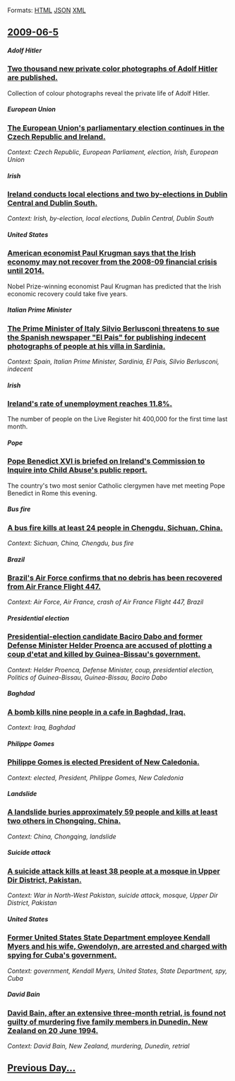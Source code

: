 
Formats: [HTML](2009/06/5/index.html)  [JSON](2009/06/5/index.json)  [XML](2009/06/5/index.xml)  

## [2009-06-5](/news/2009/06/5/index.md)

##### Adolf Hitler
### [ Two thousand new private color photographs of Adolf Hitler are published. ](/news/2009/06/5/two-thousand-new-private-color-photographs-of-adolf-hitler-are-published.md)
Collection of colour photographs reveal the private life of Adolf Hitler.

##### European Union
### [ The European Union's parliamentary election continues in the Czech Republic and Ireland. ](/news/2009/06/5/the-european-union-s-parliamentary-election-continues-in-the-czech-republic-and-ireland.md)
_Context: Czech Republic, European Parliament, election, Irish, European Union_

##### Irish
### [ Ireland conducts local elections and two by-elections in Dublin Central and Dublin South. ](/news/2009/06/5/ireland-conducts-local-elections-and-two-by-elections-in-dublin-central-and-dublin-south.md)
_Context: Irish, by-election, local elections, Dublin Central, Dublin South_

##### United States
### [ American economist Paul Krugman says that the Irish economy may not recover from the 2008-09 financial crisis until 2014. ](/news/2009/06/5/american-economist-paul-krugman-says-that-the-irish-economy-may-not-recover-from-the-2008a09-financial-crisis-until-2014.md)
Nobel Prize-winning economist Paul Krugman has predicted that the Irish economic recovery could take five years.

##### Italian Prime Minister
### [ The Prime Minister of Italy Silvio Berlusconi threatens to sue the Spanish newspaper "El Pais" for publishing indecent photographs of people at his villa in Sardinia. ](/news/2009/06/5/the-prime-minister-of-italy-silvio-berlusconi-threatens-to-sue-the-spanish-newspaper-el-paas-for-publishing-indecent-photographs-of-peop.md)
_Context: Spain, Italian Prime Minister, Sardinia, El Pais, Silvio Berlusconi, indecent_

##### Irish
### [ Ireland's rate of unemployment reaches 11.8%. ](/news/2009/06/5/ireland-s-rate-of-unemployment-reaches-11-8.md)
The number of people on the Live Register hit 400,000 for the first time last month.

##### Pope
### [ Pope Benedict XVI is briefed on Ireland's Commission to Inquire into Child Abuse's public report. ](/news/2009/06/5/pope-benedict-xvi-is-briefed-on-ireland-s-commission-to-inquire-into-child-abuse-s-public-report.md)
The country&#39;s two most senior Catholic clergymen have met meeting Pope Benedict in Rome this evening.

##### Bus fire
### [ A bus fire kills at least 24 people in Chengdu, Sichuan, China. ](/news/2009/06/5/a-bus-fire-kills-at-least-24-people-in-chengdu-sichuan-china.md)
_Context: Sichuan, China, Chengdu, bus fire_

##### Brazil
### [ Brazil's Air Force confirms that no debris has been recovered from Air France Flight 447. ](/news/2009/06/5/brazil-s-air-force-confirms-that-no-debris-has-been-recovered-from-air-france-flight-447.md)
_Context: Air Force, Air France, crash of Air France Flight 447, Brazil_

##### Presidential election
### [ Presidential-election candidate Baciro Dabo and former Defense Minister Helder Proenca are accused of plotting a coup d'etat and killed by Guinea-Bissau's government. ](/news/2009/06/5/presidential-election-candidate-baciro-daba3-and-former-defense-minister-helder-proenca-are-accused-of-plotting-a-coup-d-a-c-tat-and-killed-b.md)
_Context: Helder Proenca, Defense Minister, coup, presidential election, Politics of Guinea-Bissau, Guinea-Bissau, Baciro Dabo_

##### Baghdad
### [ A bomb kills nine people in a cafe in Baghdad, Iraq. ](/news/2009/06/5/a-bomb-kills-nine-people-in-a-cafa-c-in-baghdad-iraq.md)
_Context: Iraq, Baghdad_

##### Philippe Gomes
### [ Philippe Gomes is elected President of New Caledonia. ](/news/2009/06/5/philippe-goma-s-is-elected-president-of-new-caledonia.md)
_Context: elected, President, Philippe Gomes, New Caledonia_

##### Landslide
### [ A landslide buries approximately 59 people and kills at least two others in Chongqing, China. ](/news/2009/06/5/a-landslide-buries-approximately-59-people-and-kills-at-least-two-others-in-chongqing-china.md)
_Context: China, Chongqing, landslide_

##### Suicide attack
### [ A suicide attack kills at least 38 people at a mosque in Upper Dir District, Pakistan. ](/news/2009/06/5/a-suicide-attack-kills-at-least-38-people-at-a-mosque-in-upper-dir-district-pakistan.md)
_Context: War in North-West Pakistan, suicide attack, mosque, Upper Dir District, Pakistan_

##### United States
### [ Former United States State Department employee Kendall Myers and his wife, Gwendolyn, are arrested and charged with spying for Cuba's government. ](/news/2009/06/5/former-united-states-state-department-employee-kendall-myers-and-his-wife-gwendolyn-are-arrested-and-charged-with-spying-for-cuba-s-gover.md)
_Context: government, Kendall Myers, United States, State Department, spy, Cuba_

##### David Bain
### [ David Bain, after an extensive three-month retrial, is found not guilty of murdering five family members in Dunedin, New Zealand on 20 June 1994. ](/news/2009/06/5/david-bain-after-an-extensive-three-month-retrial-is-found-not-guilty-of-murdering-five-family-members-in-dunedin-new-zealand-on-20-june.md)
_Context: David Bain, New Zealand, murdering, Dunedin, retrial_

## [Previous Day...](/news/2009/06/4/index.md)

